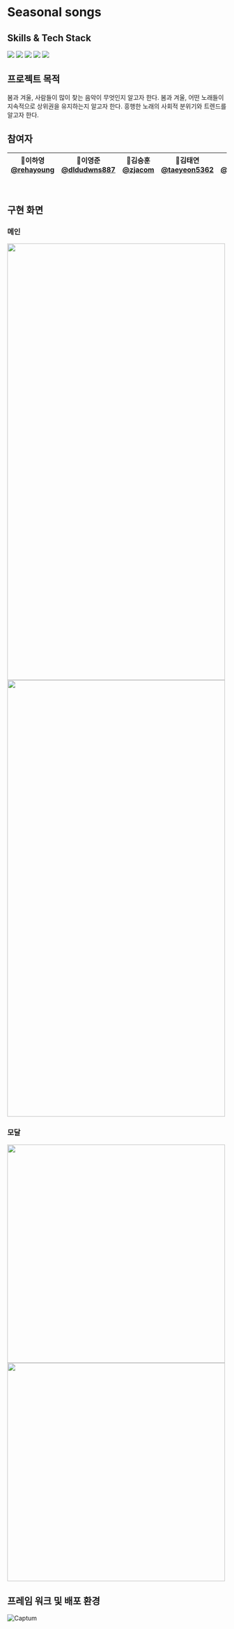 # Seasonal songs

## Skills & Tech Stack
<img src="https://img.shields.io/badge/django-20232a.svg?style=for-the-badge&logo=react&logoColor=092E20" /> <img src="https://img.shields.io/badge/python-20232a.svg?style=for-the-badge&logo=react&logoColor=3776AB" /> <img src="https://img.shields.io/badge/html5-20232a.svg?style=for-the-badge&logo=react&logoColor=E34F26" /> <img src="https://img.shields.io/badge/css3-20232a.svg?style=for-the-badge&logo=react&logoColor=1572B6" /> <img src="https://img.shields.io/badge/javascript-20232a.svg?style=for-the-badge&logo=react&logoColor=F7DF1E" /> 

## 프로젝트 목적
봄과 겨울, 사람들이 많이 찾는 음악이 무엇인지 알고자 한다. 봄과 겨울, 어떤 노래들이 지속적으로 상위권을 유지하는지 알고자 한다. 흥행한 노래의 사회적 분위기와 트렌드를 알고자 한다.

## 참여자

|  📎이하영<br/>[@rehayoung](https://github.com/rehayoung)<br/> | 📎이영준<br/>[@dldudwns887](https://github.com/dldudwns887)<br/> | 📎김승훈<br/> [@zjacom](https://github.com/zjacom0)<br/>| 📎김태연<br/> [@taeyeon5362](https://github.com/taeyeon5362)<br/> | 📎최수범<br/> [@SpaceSurfer051](https://github.com/SpaceSurfer051)<br/>|
| :----------------------------------------------------------: | :---------------------------------------------: | :-------------------------------------------------: | :---------------------------------------------: | :-------------------------------------------------: |
<br/>

## 구현 화면
### 메인
<img src="https://github.com/4-2-teamproject/Seasonal-songs/blob/main/img/spring_main.png" width="500" height="1000"/> <img src="https://github.com/4-2-teamproject/Seasonal-songs/blob/main/img/winter_main.png" width="500" height="1000"/> 



### 모달
<img src="https://github.com/4-2-teamproject/Seasonal-songs/blob/main/img/spring_modal.png" width="500"/> <img src="https://github.com/4-2-teamproject/Seasonal-songs/blob/main/img/winter_modal.png" width="500"/>


## 프레임 워크 및 배포 환경
![Captum](./img/framework.png)
